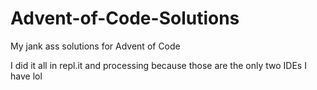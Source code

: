 # Advent-of-Code-Solutions
My jank ass solutions for Advent of Code

I did it all in repl.it and processing because those are the only two IDEs I have lol
